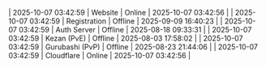 | 2025-10-07 03:42:59 | Website | Online | 2025-10-07 03:42:56 |
| 2025-10-07 03:42:59 | Registration | Offline | 2025-09-09 16:40:23 |
| 2025-10-07 03:42:59 | Auth Server | Offline | 2025-08-18 09:33:31 |
| 2025-10-07 03:42:59 | Kezan (PvE) | Offline | 2025-08-03 17:58:02 |
| 2025-10-07 03:42:59 | Gurubashi (PvP) | Offline | 2025-08-23 21:44:06 |
| 2025-10-07 03:42:59 | Cloudflare | Online | 2025-10-07 03:42:56 |
